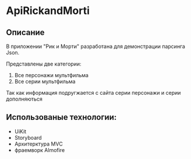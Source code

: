 # ApiRickandMorti
## Описание
В приложении "Рик и Морти" разработана для демонстрации парсинга Json.

Представлены две категории:
 1. Все персонажи мультфильма 
 2. Все серии мультфильма 
 
Так как информация подругжается с сайта серии персонажи и серии дополняються 

## Использованые технологии:
  - UiKit
  - Storyboard
  - Архитерктура MVC
  - фраемворк Almofire 
